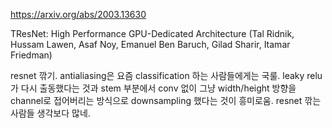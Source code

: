 https://arxiv.org/abs/2003.13630

TResNet: High Performance GPU-Dedicated Architecture (Tal Ridnik, Hussam Lawen, Asaf Noy, Emanuel Ben Baruch, Gilad Sharir, Itamar Friedman)

resnet 깎기. antialiasing은 요즘 classification 하는 사람들에게는 국룰. leaky relu가 다시 출동했다는 것과 stem 부분에서 conv 없이 그냥 width/height 방향을 channel로 접어버리는 방식으로 downsampling 했다는 것이 흥미로움. resnet 깎는 사람들 생각보다 많네.